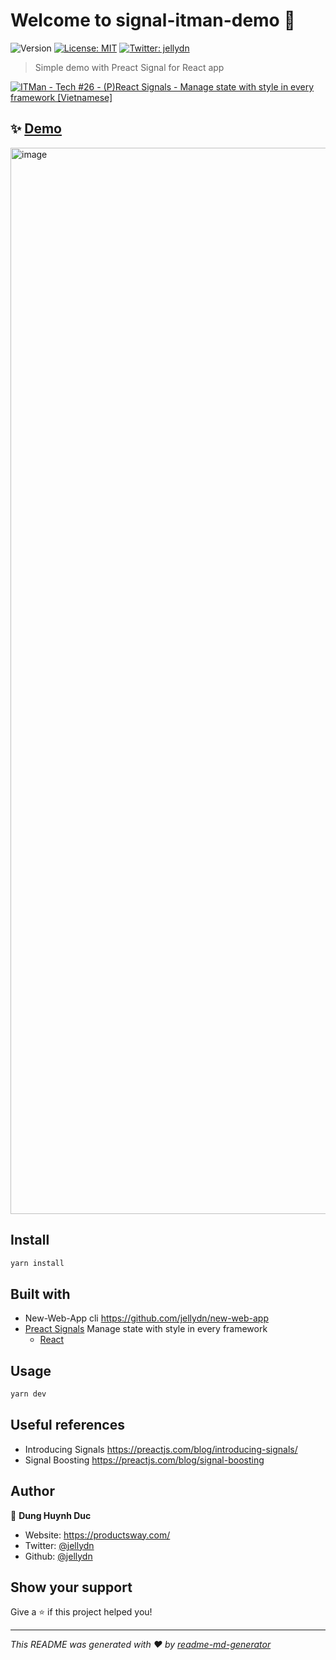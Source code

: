 # Welcome to signal-itman-demo 👋

![Version](https://img.shields.io/badge/version-0.0.1-blue.svg?cacheSeconds=2592000)
[![License: MIT](https://img.shields.io/badge/License-MIT-yellow.svg)](#)
[![Twitter: jellydn](https://img.shields.io/twitter/follow/jellydn.svg?style=social)](https://twitter.com/jellydn)

> Simple demo with Preact Signal for React app 

[![ITMan - Tech #26 - (P)React Signals - Manage state with style in every framework [Vietnamese]](https://i.ytimg.com/vi/-wQ4qm88tUU/hqdefault.jpg)](https://www.youtube.com/watch?v=-wQ4qm88tUU)

## ✨ [Demo](https://react-signal-demo.productsway.com/)

<img width="1706" alt="image" src="https://user-images.githubusercontent.com/870029/193440269-4b753000-9cf9-4c82-9c89-0e5859d18d9a.png">

## Install

```sh
yarn install
```

## Built with

- New-Web-App cli https://github.com/jellydn/new-web-app
- [Preact Signals](https://github.com/preactjs/signals) Manage state with style in every framework
  - [React](https://github.com/preactjs/signals/blob/main/packages/react/README.md#installation)

## Usage

```sh
yarn dev
```

## Useful references

- Introducing Signals https://preactjs.com/blog/introducing-signals/
- Signal Boosting https://preactjs.com/blog/signal-boosting

## Author

👤 **Dung Huynh Duc**

- Website: https://productsway.com/
- Twitter: [@jellydn](https://twitter.com/jellydn)
- Github: [@jellydn](https://github.com/jellydn)

## Show your support

Give a ⭐️ if this project helped you!

---

_This README was generated with ❤️ by [readme-md-generator](https://github.com/kefranabg/readme-md-generator)_

